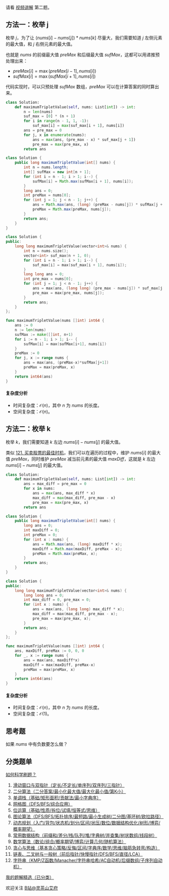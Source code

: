 请看 [视频讲解](https://www.bilibili.com/video/BV18j411b7v4/) 第二题。

## 方法一：枚举 j

枚举 $j$，为了让 $(\textit{nums}[i] - \textit{nums}[j]) * \textit{nums}[k]$ 尽量大，我们需要知道 $j$ 左侧元素的最大值，和 $j$ 右侧元素的最大值。

也就是 $\textit{nums}$ 的前缀最大值 $\textit{preMax}$ 和后缀最大值 $\textit{sufMax}$，这都可以用递推预处理出来：

- $\textit{preMax}[i] = \max(\textit{preMax}[i-1], \textit{nums}[i])$
- $\textit{sufMax}[i] = \max(\textit{sufMax}[i+1], \textit{nums}[i])$

代码实现时，可以只预处理 $\textit{sufMax}$ 数组，$\textit{preMax}$ 可以在计算答案的同时算出来。

```py [sol-Python3]
class Solution:
    def maximumTripletValue(self, nums: List[int]) -> int:
        n = len(nums)
        suf_max = [0] * (n + 1)
        for i in range(n - 1, 1, -1):
            suf_max[i] = max(suf_max[i + 1], nums[i])
        ans = pre_max = 0
        for j, x in enumerate(nums):
            ans = max(ans, (pre_max - x) * suf_max[j + 1])
            pre_max = max(pre_max, x)
        return ans
```

```java [sol-Java]
class Solution {
    public long maximumTripletValue(int[] nums) {
        int n = nums.length;
        int[] sufMax = new int[n + 1];
        for (int i = n - 1; i > 1; i--) {
            sufMax[i] = Math.max(sufMax[i + 1], nums[i]);
        }
        long ans = 0;
        int preMax = nums[0];
        for (int j = 1; j < n - 1; j++) {
            ans = Math.max(ans, (long) (preMax - nums[j]) * sufMax[j + 1]);
            preMax = Math.max(preMax, nums[j]);
        }
        return ans;
    }
}
```

```cpp [sol-C++]
class Solution {
public:
    long long maximumTripletValue(vector<int>& nums) {
        int n = nums.size();
        vector<int> suf_max(n + 1, 0);
        for (int i = n - 1; i > 1; i--) {
            suf_max[i] = max(suf_max[i + 1], nums[i]);
        }
        long long ans = 0;
        int pre_max = nums[0];
        for (int j = 1; j < n - 1; j++) {
            ans = max(ans, (long long) (pre_max - nums[j]) * suf_max[j + 1]);
            pre_max = max(pre_max, nums[j]);
        }
        return ans;
    }
};
```

```go [sol-Go]
func maximumTripletValue(nums []int) int64 {
	ans := 0
	n := len(nums)
	sufMax := make([]int, n+1)
	for i := n - 1; i > 1; i-- {
		sufMax[i] = max(sufMax[i+1], nums[i])
	}
	preMax := 0
	for j, x := range nums {
		ans = max(ans, (preMax-x)*sufMax[j+1])
		preMax = max(preMax, x)
	}
	return int64(ans)
}
```

#### 复杂度分析

- 时间复杂度：$\mathcal{O}(n)$，其中 $n$ 为 $\textit{nums}$ 的长度。
- 空间复杂度：$\mathcal{O}(n)$。

## 方法二：枚举 k

枚举 $k$，我们需要知道 $k$ 左边 $\textit{nums}[i] - \textit{nums}[j]$ 的最大值。

类似 [121. 买卖股票的最佳时机](https://leetcode.cn/problems/best-time-to-buy-and-sell-stock/)，我们可以在遍历的过程中，维护 $\textit{nums}[i]$ 的最大值 $\textit{preMax}$，同时维护 $\textit{preMax}$ 减当前元素的最大值 $\textit{maxDiff}$，这就是 $k$ 左边 $\textit{nums}[i] - \textit{nums}[j]$ 的最大值。

```py [sol-Python3]
class Solution:
    def maximumTripletValue(self, nums: List[int]) -> int:
        ans = max_diff = pre_max = 0
        for x in nums:
            ans = max(ans, max_diff * x)
            max_diff = max(max_diff, pre_max - x)
            pre_max = max(pre_max, x)
        return ans
```

```java [sol-Java]
class Solution {
    public long maximumTripletValue(int[] nums) {
        long ans = 0;
        int maxDiff = 0;
        int preMax = 0;
        for (int x : nums) {
            ans = Math.max(ans, (long) maxDiff * x);
            maxDiff = Math.max(maxDiff, preMax - x);
            preMax = Math.max(preMax, x);
        }
        return ans;
    }
}
```

```cpp [sol-C++]
class Solution {
public:
    long long maximumTripletValue(vector<int>& nums) {
        long long ans = 0;
        int max_diff = 0, pre_max = 0;
        for (int x : nums) {
            ans = max(ans, (long long) max_diff * x);
            max_diff = max(max_diff, pre_max - x);
            pre_max = max(pre_max, x);
        }
        return ans;
    }
};
```

```go [sol-Go]
func maximumTripletValue(nums []int) int64 {
	ans, maxDiff, preMax := 0, 0, 0
	for _, x := range nums {
		ans = max(ans, maxDiff*x)
		maxDiff = max(maxDiff, preMax-x)
		preMax = max(preMax, x)
	}
	return int64(ans)
}
```

#### 复杂度分析

- 时间复杂度：$\mathcal{O}(n)$，其中 $n$ 为 $\textit{nums}$ 的长度。
- 空间复杂度：$\mathcal{O}(1)$。

## 思考题

如果 $\textit{nums}$ 中有负数要怎么做？

## 分类题单

[如何科学刷题？](https://leetcode.cn/circle/discuss/RvFUtj/)

1. [滑动窗口与双指针（定长/不定长/单序列/双序列/三指针）](https://leetcode.cn/circle/discuss/0viNMK/)
2. [二分算法（二分答案/最小化最大值/最大化最小值/第K小）](https://leetcode.cn/circle/discuss/SqopEo/)
3. [单调栈（基础/矩形面积/贡献法/最小字典序）](https://leetcode.cn/circle/discuss/9oZFK9/)
4. [网格图（DFS/BFS/综合应用）](https://leetcode.cn/circle/discuss/YiXPXW/)
5. [位运算（基础/性质/拆位/试填/恒等式/思维）](https://leetcode.cn/circle/discuss/dHn9Vk/)
6. [图论算法（DFS/BFS/拓扑排序/最短路/最小生成树/二分图/基环树/欧拉路径）](https://leetcode.cn/circle/discuss/01LUak/)
7. [动态规划（入门/背包/状态机/划分/区间/状压/数位/数据结构优化/树形/博弈/概率期望）](https://leetcode.cn/circle/discuss/tXLS3i/)
8. [常用数据结构（前缀和/差分/栈/队列/堆/字典树/并查集/树状数组/线段树）](https://leetcode.cn/circle/discuss/mOr1u6/)
9. [数学算法（数论/组合/概率期望/博弈/计算几何/随机算法）](https://leetcode.cn/circle/discuss/IYT3ss/)
10. [贪心与思维（基本贪心策略/反悔/区间/字典序/数学/思维/脑筋急转弯/构造）](https://leetcode.cn/circle/discuss/g6KTKL/)
11. [链表、二叉树与一般树（前后指针/快慢指针/DFS/BFS/直径/LCA）](https://leetcode.cn/circle/discuss/K0n2gO/)
12. [字符串（KMP/Z函数/Manacher/字符串哈希/AC自动机/后缀数组/子序列自动机）](https://leetcode.cn/circle/discuss/SJFwQI/)

[我的题解精选（已分类）](https://github.com/EndlessCheng/codeforces-go/blob/master/leetcode/SOLUTIONS.md)

欢迎关注 [B站@灵茶山艾府](https://space.bilibili.com/206214)
